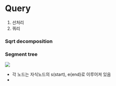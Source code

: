# Query

1. 선처리
2. 쿼리

### Sqrt decomposition





### Segment tree



![](http://www.secmem.org/assets/images/segment-tree-2d-range-update-query/x-segtree.png)

- 각 노드는 자식노드의 s(start), e{end}로 이루어져 있음
- 

